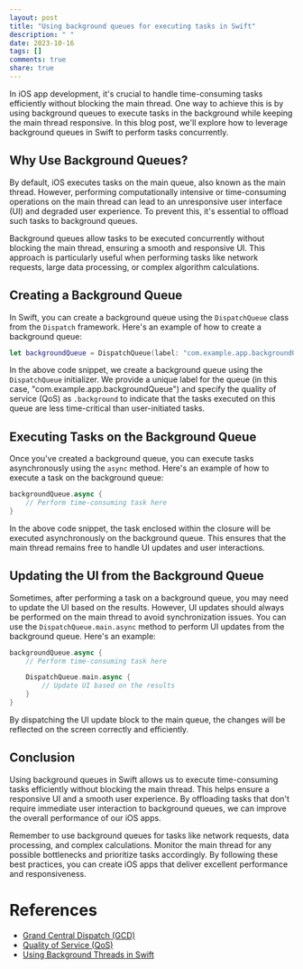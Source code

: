 ```yaml
---
layout: post
title: "Using background queues for executing tasks in Swift"
description: " "
date: 2023-10-16
tags: []
comments: true
share: true
---
```


In iOS app development, it's crucial to handle time-consuming tasks efficiently without blocking the main thread. One way to achieve this is by using background queues to execute tasks in the background while keeping the main thread responsive. In this blog post, we'll explore how to leverage background queues in Swift to perform tasks concurrently.

## Why Use Background Queues?

By default, iOS executes tasks on the main queue, also known as the main thread. However, performing computationally intensive or time-consuming operations on the main thread can lead to an unresponsive user interface (UI) and degraded user experience. To prevent this, it's essential to offload such tasks to background queues.

Background queues allow tasks to be executed concurrently without blocking the main thread, ensuring a smooth and responsive UI. This approach is particularly useful when performing tasks like network requests, large data processing, or complex algorithm calculations.

## Creating a Background Queue

In Swift, you can create a background queue using the `DispatchQueue` class from the `Dispatch` framework. Here's an example of how to create a background queue:

```swift
let backgroundQueue = DispatchQueue(label: "com.example.app.backgroundQueue", qos: .background)
```

In the above code snippet, we create a background queue using the `DispatchQueue` initializer. We provide a unique label for the queue (in this case, "com.example.app.backgroundQueue") and specify the quality of service (QoS) as `.background` to indicate that the tasks executed on this queue are less time-critical than user-initiated tasks.

## Executing Tasks on the Background Queue

Once you've created a background queue, you can execute tasks asynchronously using the `async` method. Here's an example of how to execute a task on the background queue:

```swift
backgroundQueue.async {
    // Perform time-consuming task here
}
```

In the above code snippet, the task enclosed within the closure will be executed asynchronously on the background queue. This ensures that the main thread remains free to handle UI updates and user interactions.

## Updating the UI from the Background Queue

Sometimes, after performing a task on a background queue, you may need to update the UI based on the results. However, UI updates should always be performed on the main thread to avoid synchronization issues. You can use the `DispatchQueue.main.async` method to perform UI updates from the background queue. Here's an example:

```swift
backgroundQueue.async {
    // Perform time-consuming task here

    DispatchQueue.main.async {
        // Update UI based on the results
    }
}
```

By dispatching the UI update block to the main queue, the changes will be reflected on the screen correctly and efficiently.

## Conclusion

Using background queues in Swift allows us to execute time-consuming tasks efficiently without blocking the main thread. This helps ensure a responsive UI and a smooth user experience. By offloading tasks that don't require immediate user interaction to background queues, we can improve the overall performance of our iOS apps.

Remember to use background queues for tasks like network requests, data processing, and complex calculations. Monitor the main thread for any possible bottlenecks and prioritize tasks accordingly. By following these best practices, you can create iOS apps that deliver excellent performance and responsiveness.

# References

- [Grand Central Dispatch (GCD)](https://developer.apple.com/documentation/dispatch)
- [Quality of Service (QoS)](https://developer.apple.com/documentation/dispatch/dispatchqos)
- [Using Background Threads in Swift](https://medium.com/@abhimuralidharan/using-background-threads-in-swift-51e97efea51)
